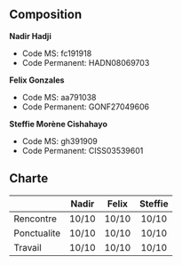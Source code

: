 ## Composition

**Nadir Hadji**
-  Code MS: fc191918
-  Code Permanent: HADN08069703

**Felix Gonzales**
-   Code MS: aa791038
-   Code Permanent: GONF27049606

**Steffie Morène Cishahayo**
-   Code MS: gh391909
-   Code Permanent: CISS03539601

## Charte
|              |   Nadir   |    Felix    |   Steffie   |
| :---         |   :----:  |    :----:   |    :----:   |
| Rencontre    |   10/10   |    10/10    |    10/10    |
| Ponctualite  |   10/10   |    10/10    |    10/10    |
| Travail      |   10/10   |    10/10    |    10/10    |
